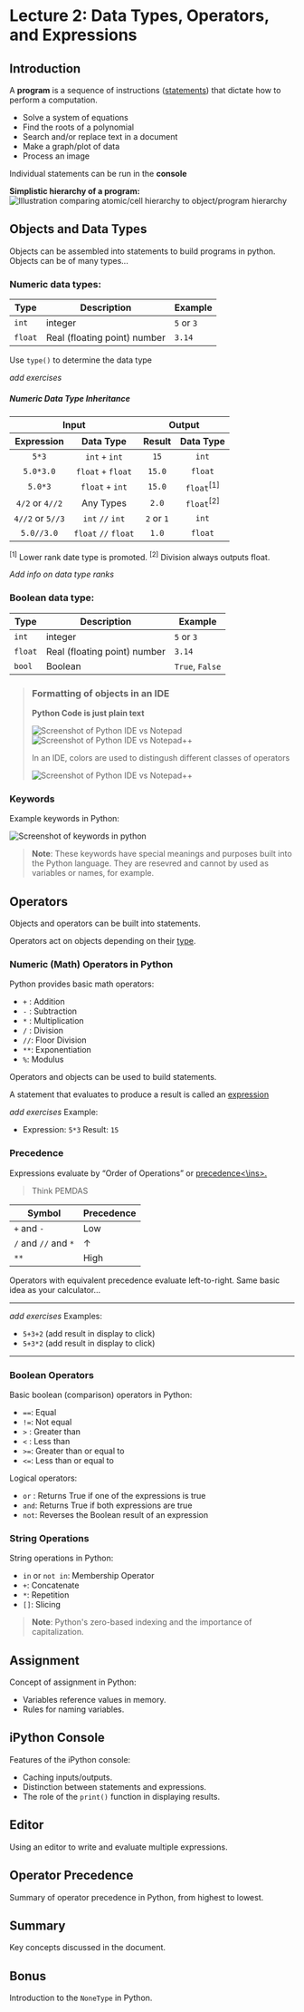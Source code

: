 # Lecture 2: Data Types, Operators, and Expressions

## Introduction

A **program** is a sequence of instructions (<ins>statements</ins>) that dictate how to perform a computation.
  - Solve a system of equations
  - Find the roots of a polynomial
  - Search and/or replace text in a document
  - Make a graph/plot of data
  - Process an image

Individual statements can be run in the **console**

**Simplistic hierarchy of a program:**
![Illustration comparing atomic/cell hierarchy to object/program hierarchy](../assets/L2_1.PNG)

## Objects and Data Types

Objects can be assembled into statements to build programs in python. Objects can be of many types...

### Numeric data types:

| Type | Description | Example |
|------|-------------|---------|
|`int`|integer|`5` or `3`|
|`float`|Real (floating point) number|`3.14`|

Use `type()` to determine the data type 

*add exercises*

##### Numeric Data Type Inheritance

<table>
    <thead>
        <tr>
            <th colspan="2">Input</th>
            <th colspan="2">Output</th>
        </tr>
        <tr>
            <th>Expression</th>
            <th>Data Type</th>
            <th>Result</th>
            <th>Data Type</th>
        </tr>
    </thead>
    <tbody>
        <tr>
            <td align="center"><code>5*3</code></td>
            <td align="center"><code>int</code> <code>+</code> <code>int</code></td>
            <td align="center"><code>15</code></td>
            <td align="center"><code>int</code></td>
        </tr>
        <tr>
            <td align="center"><code>5.0*3.0</code></td>
            <td align="center"><code>float</code> <code>+</code> <code>float</code></td>
            <td align="center"><code>15.0</code></td>
            <td align="center"><code>float</code></td>
        </tr>
        <tr>
            <td align="center"><code>5.0*3</code></td>
            <td align="center"><code>float</code> <code>+</code> <code>int</code></td>
            <td align="center"><code>15.0</code></td>
            <td align="center"><code>float</code><sup>[1]</sup></td>
        </tr>
        <tr>
            <td align="center"><code>4/2</code> or <code>4//2</code></td>
            <td align="center">Any Types</td>
            <td align="center"><code>2.0</code></td>
            <td align="center"><code>float</code><sup>[2]</sup></td>
        </tr>
        <tr>
            <td align="center"><code>4//2</code> or <code>5//3</code></td>
            <td align="center"><code>int</code> <code>//</code> <code>int</code></td>
            <td align="center"><code>2</code> or <code>1</code></td>
            <td align="center"><code>int</code></td>
        </tr>
        <tr>
            <td align="center"><code>5.0//3.0</code></td>
            <td align="center"><code>float</code> <code>//</code> <code>float</code></td>
            <td align="center"><code>1.0</code></td>
            <td align="center"><code>float</code></td>
        </tr>
    </tbody>
</table>

<sup>[1]</sup> Lower rank date type is promoted.
<sup>[2]</sup> Division always outputs float.

*Add info on data type ranks*

### Boolean data type:

| Type | Description | Example |
|------|-------------|---------|
|`int`|integer|`5` or `3`|
|`float`|Real (floating point) number|`3.14`|
|`bool`|Boolean|`True`, `False`|

> ### Formatting of objects in an IDE
> **Python Code is just plain text**
>
> ![Screenshot of Python IDE vs Notepad](../assets/L2_2.PNG)
> ![Screenshot of Python IDE vs Notepad++](../assets/L2_3.PNG)
>
> In an IDE, colors are used to distingush different classes of operators
>
> ![Screenshot of Python IDE vs Notepad++](../assets/L2_4.PNG)

### Keywords

Example keywords in Python:

![Screenshot of keywords in python](../assets/L2_5.PNG)

> **Note**: These keywords have special meanings and purposes built into the Python language. They are resevred and cannot by used as variables or names, for example.

## Operators 

Objects and operators can be built into statements.

Operators act on objects depending on their <ins>type</ins>.

### Numeric (Math) Operators in Python

Python provides basic math operators:
  - `+` : Addition
  - `-` : Subtraction
  - `*` : Multiplication
  - `/` : Division
  - `//`: Floor Division
  - `**`: Exponentiation
  - `%`: Modulus

Operators and objects can be used to build statements.
  
A statement that evaluates to produce a result is called an <ins>expression</ins>

*add exercises*
Example:
- Expression: `5*3`  Result: `15`

### Precedence

Expressions evaluate by “Order of Operations” or <ins>precedence<\ins>.
> Think PEMDAS

| Symbol    | Precedence |
| -------- | ------- |
| `+` and `-`  | Low |
| `/` and `//` and `*` | &uarr; |
| `**` | High |

Operators with equivalent precedence evaluate left-to-right. Same basic idea as your calculator…

---
*add exercises*
Examples:
- `5+3+2`
    (add result in display to click)
- `5+3*2`
    (add result in display to click)
---


### Boolean Operators

Basic boolean (comparison) operators in Python:

- `==`: Equal
- `!=`: Not equal
- `>` : Greater than
- `<` : Less than
- `>=`: Greater than or equal to
- `<=`: Less than or equal to

Logical operators:

- `or` : Returns True if one of the expressions is true
- `and`: Returns True if both expressions are true
- `not`: Reverses the Boolean result of an expression

### String Operations

String operations in Python:

- `in` or `not in`: Membership Operator
- `+`: Concatenate
- `*`: Repetition
- `[]`: Slicing

> **Note**: Python's zero-based indexing and the importance of capitalization.

## Assignment

Concept of assignment in Python:

- Variables reference values in memory.
- Rules for naming variables.

## iPython Console

Features of the iPython console:

- Caching inputs/outputs.
- Distinction between statements and expressions.
- The role of the `print()` function in displaying results.

## Editor

Using an editor to write and evaluate multiple expressions.

## Operator Precedence

Summary of operator precedence in Python, from highest to lowest.

## Summary

Key concepts discussed in the document.

## Bonus

Introduction to the `NoneType` in Python.
